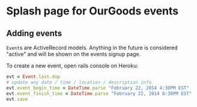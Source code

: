 # Splash page for OurGoods events

## Adding events
`Event`s are ActiveRecord models. Anything in the future is considered "active"
and will be shown on the events signup page.

To create a new event, open rails console on Heroku:

```ruby
evt = Event.last.dup
# update any date / time / location / description info
evt.event_begin_time = DateTime.parse "February 22, 2014 4:30PM EST"
evt.event_finish_time = DateTime.parse "February 22, 2014 8:30PM EST"
evt.save
```